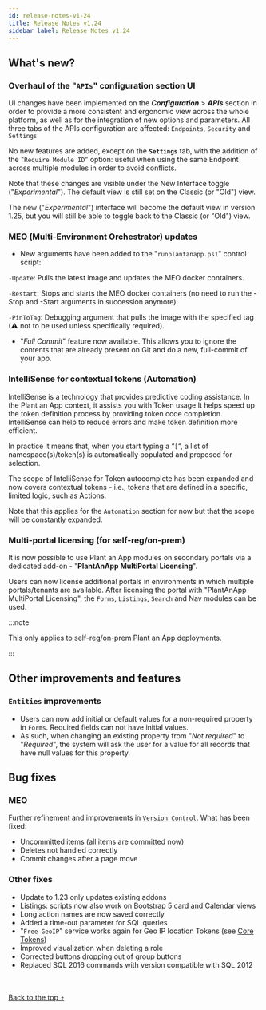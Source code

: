 ```yaml
---
id: release-notes-v1-24
title: Release Notes v1.24
sidebar_label: Release Notes v1.24
---
```


## What's new?

### Overhaul of the "**`APIs`**" configuration section UI

UI changes have been implemented on the ***Configuration*** > ***APIs*** section in order to provide a more consistent and ergonomic view across the whole platform, as well as for the integration of new options and parameters. All three tabs of the APIs configuration are affected: `Endpoints`, `Security` and `Settings`

No new features are added, except on the **`Settings`** tab, with the addition of the "`Require Module ID`" option: useful when using the same Endpoint across multiple modules in order to avoid conflicts.

Note that these changes are visible under the New Interface toggle ("*Experimental*"). The default view is still set on the Classic (or "Old") view. 

The new ("*Experimental*") interface will become the default view in version 1.25, but you will still be able to toggle back to the Classic (or "Old") view. 

### MEO (Multi-Environment Orchestrator) updates

- New arguments have been added to the "`runplantanapp.ps1`" control script:

`-Update`:
Pulls the latest image and updates the MEO docker containers.

`-Restart`:
Stops and starts the MEO docker containers (no need to run the -Stop and -Start arguments in succession anymore).

`-PinToTag`:
Debugging argument that pulls the image with the specified tag (⚠ not to be used unless specifically required).

- "*Full Commit*" feature now available. This allows you to ignore the contents that are already present on Git and do a new, full-commit of your app.


### IntelliSense for contextual tokens (Automation)

IntelliSense is a technology that provides predictive coding assistance. In the Plant an App context, it assists you with Token usage It helps speed up the token definition process by providing token code completion. IntelliSense can help to reduce errors and make token definition more efficient.

In practice it  means that, when you start typing a “`[`“, a list of namespace(s)/token(s) is automatically populated and proposed for selection.

The scope of IntelliSense for Token autocomplete has been expanded and now covers contextual tokens - i.e., tokens that are defined in a specific, limited logic, such as Actions. 

Note that this applies for the `Automation` section for now but that the scope will be constantly expanded.

### Multi-portal licensing (for self-reg/on-prem)

It is now possible to use Plant an App modules on secondary portals via a dedicated add-on - "**PlantAnApp MultiPortal Licensing**".

Users can now license additional portals in environments in which multiple portals/tenants are available. After licensing the portal with "PlantAnApp MultiPortal Licensing", the `Forms`, `Listings`, `Search` and Nav modules can be used. 

:::note

This only applies to self-reg/on-prem Plant an App deployments.

:::

## Other improvements and features

### `Entities` improvements

- Users can now add initial or default values for  a non-required property in `Forms`. Required fields can not have initial values. 
- As such, when changing an existing property from "*Not required*" to "*Required*", the system will ask the user for a value for all records that have null values for this property.


## Bug fixes

### MEO

Further refinement and improvements in <a href="https://learn.plantanapp.com/docs/general/versioning-and-plant-an-appfunctionality" target="_blank">`Version Control`</a>. What has been fixed:
   - Uncommitted items (all items are committed now)
   - Deletes not handled correctly
   - Commit changes after a page move 

### Other fixes

  - Update to 1.23 only updates existing addons
  - Listings: scripts now also work on Bootstrap 5 card and Calendar views
  - Long action names are now saved correctly
  - Added a time-out parameter for SQL queries 
  - "`Free GeoIP`" service works again for Geo IP location Tokens (see [Core Tokens](https://learn.plantanapp.com/docs/tokens/tkn-core))
  - Improved visualization when deleting a role
  - Corrected buttons dropping out of group buttons
  - Replaced SQL 2016 commands with version compatible with SQL 2012

<br /><br /><a href="#top">Back to the top &#10548;</a>